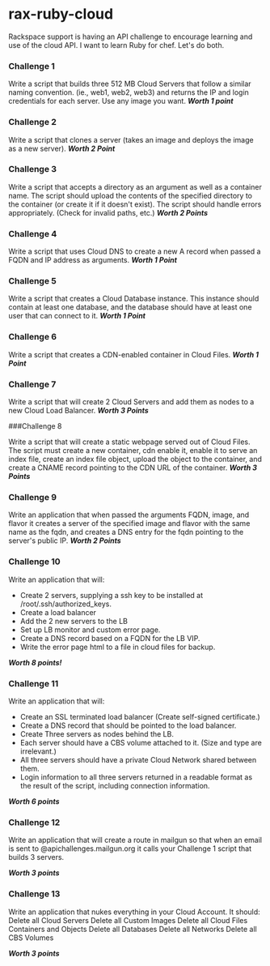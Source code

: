 rax-ruby-cloud
==============

Rackspace support is having an API challenge to encourage learning and
use of the cloud API.  I want to learn Ruby for chef.  Let's do both.

### Challenge 1

Write a script that builds three 512 MB Cloud Servers that follow a similar naming convention. (ie., web1, web2, web3) and returns the IP and login credentials for each server. Use any image you want. ***Worth 1 point***

### Challenge 2

Write a script that clones a server (takes an image and deploys the image as a new server). ***Worth 2 Point***

### Challenge 3

Write a script that accepts a directory as an argument as well as a container name. The script should upload the contents of the specified directory to the container (or create it if it doesn't exist). The script should handle errors appropriately. (Check for invalid paths, etc.) ***Worth 2 Points***

### Challenge 4

Write a script that uses Cloud DNS to create a new A record when passed a FQDN and IP address as arguments. ***Worth 1 Point***

### Challenge 5

Write a script that creates a Cloud Database instance. This instance should contain at least one database, and the database should have at least one user that can connect to it. ***Worth 1 Point***

### Challenge 6

Write a script that creates a CDN-enabled container in Cloud Files. ***Worth 1 Point***

### Challenge 7

Write a script that will create 2 Cloud Servers and add them as nodes to a new Cloud Load Balancer. ***Worth 3 Points***

###Challenge 8

Write a script that will create a static webpage served out of Cloud Files. The script must create a new container, cdn enable it, enable it to serve an index file, create an index file object, upload the object to the container, and create a CNAME record pointing to the CDN URL of the container. ***Worth 3 Points***

### Challenge 9

Write an application that when passed the arguments FQDN, image, and flavor it creates a server of the specified image and flavor with the same name as the fqdn, and creates a DNS entry for the fqdn pointing to the server's public IP. ***Worth 2 Points***

### Challenge 10

Write an application that will:

- Create 2 servers, supplying a ssh key to be installed at /root/.ssh/authorized_keys.
- Create a load balancer
- Add the 2 new servers to the LB
- Set up LB monitor and custom error page.
- Create a DNS record based on a FQDN for the LB VIP.
- Write the error page html to a file in cloud files for backup.

***Worth 8 points!***

### Challenge 11

Write an application that will:

- Create an SSL terminated load balancer (Create self-signed certificate.)
- Create a DNS record that should be pointed to the load balancer.
- Create Three servers as nodes behind the LB.
- Each server should have a CBS volume attached to it. (Size and type are irrelevant.)
- All three servers should have a private Cloud Network shared between them.
-  Login information to all three servers returned in a readable format as the result of the script, including connection information.

***Worth 6 points***

### Challenge 12

Write an application that will create a route in mailgun so that when
an email is sent to <YourSSO>@apichallenges.mailgun.org it calls your
Challenge 1 script that builds 3 servers.

***Worth 3 points***

### Challenge 13

Write an application that nukes everything in your Cloud Account. It should:
Delete all Cloud Servers
Delete all Custom Images
Delete all Cloud Files Containers and Objects
Delete all Databases
Delete all Networks
Delete all CBS Volumes

***Worth 3 points***
